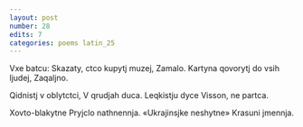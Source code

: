 ```yaml
---
layout: post
number: 28
edits: 7
categories: poems latin_25
---
```


Vxe batcu:
Skazaty, ctco kupytj muzej, 
Zamalo.
Kartyna qovorytj do vsih ljudej, 
Zaqaljno.

Qidnistj v oblytctci, 
V qrudjah duca.
Leqkistju dyce
Visson, ne partca.

Xovto-blakytne
Pryjclo nathnennja.
«Ukrajinsjke neshytne»
Krasuni jmennja.

